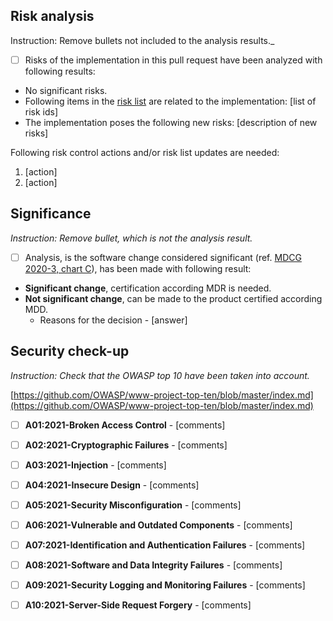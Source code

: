 ## Risk analysis
Instruction: Remove bullets not included to the analysis results._

- [ ] Risks of the implementation in this pull request have been analyzed with following results:
- No significant risks. 
- Following items in the [risk list](https://github.com/Sensotrend/sensotrend-regulatory/blob/master/product-sensotrend-uploader/RISK-T5-FM%20Risk%20Management%20File%20-%20Medical%20Issues.xlsx) are related to the implementation: [list of risk ids]
- The implementation poses the following new risks: [description of new risks]

Following risk control actions and/or risk list updates are needed:
1. [action]
2. [action]

## Significance
_Instruction: Remove bullet, which is not the analysis result._

- [ ] Analysis, is the software change considered significant (ref. [MDCG 2020-3, chart C](https://drive.google.com/file/d/1QAqBhV-6NzuqXCY20kH5cH0VTGl83Jj0/view?usp=sharing)), has been made with following result: 
- **Significant change**, certification according MDR is needed.
- **Not significant change**, can be made to the product certified according MDD.
	- Reasons for the decision - [answer]

## Security check-up

_Instruction: Check that the OWASP top 10 have been taken into account._

[https://github.com/OWASP/www-project-top-ten/blob/master/index.md](https://github.com/OWASP/www-project-top-ten/blob/master/index.md)
- [ ] **A01:2021-Broken Access Control** - [comments]
- [ ] **A02:2021-Cryptographic Failures** - [comments]
- [ ] **A03:2021-Injection** - [comments]
- [ ] **A04:2021-Insecure Design** - [comments]
- [ ] **A05:2021-Security Misconfiguration** - [comments]
- [ ] **A06:2021-Vulnerable and Outdated Components** - [comments]
- [ ] **A07:2021-Identification and Authentication Failures** - [comments]
- [ ] **A08:2021-Software and Data Integrity Failures** - [comments]
- [ ] **A09:2021-Security Logging and Monitoring Failures** - [comments]
- [ ] **A10:2021-Server-Side Request Forgery** - [comments]

